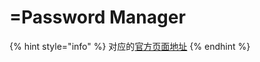 # =Password Manager

{% hint style="info" %}
对应的[官方页面地址](https://contributing.bitwarden.com/architecture/sdk/password-manager/)
{% endhint %}
